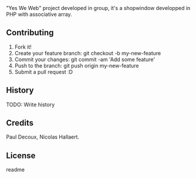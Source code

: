 
<snippet>
  <content><![CDATA[


"Yes We Web" project developed in group, it's a shopwindow developped in PHP with associative array.

## Contributing

1. Fork it!
2. Create your feature branch: git checkout -b my-new-feature
3. Commit your changes: git commit -am 'Add some feature'
4. Push to the branch: git push origin my-new-feature
5. Submit a pull request :D

## History

TODO: Write history

## Credits

Paul Decoux, Nicolas Hallaert.

## License


</content>
  <tabTrigger>readme</tabTrigger>
</snippet>
